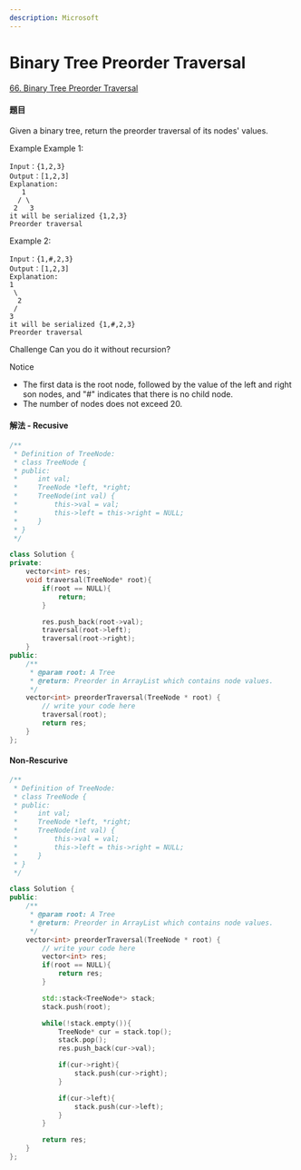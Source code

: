 ```yaml
---
description: Microsoft
---
```


# Binary Tree Preorder Traversal

[66. Binary Tree Preorder Traversal](https://www.lintcode.com/problem/binary-tree-preorder-traversal/?_from=ladder&&fromId=116)

#### 題目

Given a binary tree, return the preorder traversal of its nodes' values.

Example Example 1:

```text
Input：{1,2,3}
Output：[1,2,3]
Explanation:
   1
  / \
 2   3
it will be serialized {1,2,3}
Preorder traversal
```

Example 2:

```text
Input：{1,#,2,3}
Output：[1,2,3]
Explanation:
1
 \
  2
 /
3
it will be serialized {1,#,2,3}
Preorder traversal
```

Challenge Can you do it without recursion?

Notice

* The first data is the root node, followed by the value of the left and right son nodes, and "\#" indicates that there is no child node.
* The number of nodes does not exceed 20.

#### 解法 - Recusive

```cpp
/**
 * Definition of TreeNode:
 * class TreeNode {
 * public:
 *     int val;
 *     TreeNode *left, *right;
 *     TreeNode(int val) {
 *         this->val = val;
 *         this->left = this->right = NULL;
 *     }
 * }
 */

class Solution {
private:
    vector<int> res;
    void traversal(TreeNode* root){
        if(root == NULL){
            return;
        }

        res.push_back(root->val);
        traversal(root->left); 
        traversal(root->right); 
    }
public:
    /**
     * @param root: A Tree
     * @return: Preorder in ArrayList which contains node values.
     */
    vector<int> preorderTraversal(TreeNode * root) {
        // write your code here
        traversal(root);
        return res;
    }
};
```

#### Non-Rescurive

```cpp
/**
 * Definition of TreeNode:
 * class TreeNode {
 * public:
 *     int val;
 *     TreeNode *left, *right;
 *     TreeNode(int val) {
 *         this->val = val;
 *         this->left = this->right = NULL;
 *     }
 * }
 */

class Solution {
public:
    /**
     * @param root: A Tree
     * @return: Preorder in ArrayList which contains node values.
     */
    vector<int> preorderTraversal(TreeNode * root) {
        // write your code here
        vector<int> res;
        if(root == NULL){
            return res;
        }

        std::stack<TreeNode*> stack;
        stack.push(root);

        while(!stack.empty()){
            TreeNode* cur = stack.top();
            stack.pop();
            res.push_back(cur->val);

            if(cur->right){
                stack.push(cur->right);
            }

            if(cur->left){
                stack.push(cur->left);
            }
        }

        return res;
    }
};
```

